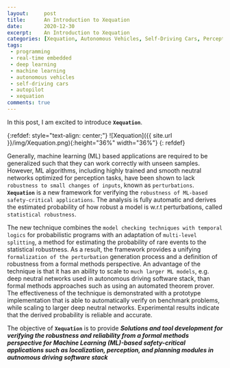 ```yaml
---
layout:     post
title:      An Introduction to Xequation
date:       2020-12-30
excerpt:    An Introduction to Xequation
categories: [Xequation, Autonomous Vehicles, Self-Driving Cars, Perception, Localization, Motion Planning, Control, Real-time Embedded Programming]
tags:
 - programming
 - real-time embedded
 - deep learning
 - machine learning
 - autonomous vehicles
 - self-driving cars
 - autopilot
 - xequation
comments: true
---
```


In this post, I am excited to introduce __`Xequation`__.

{:refdef: style="text-align: center;"}
![Xequation]({{ site.url }}/img/Xequation.png){:height="36%" width="36%"}
{: refdef}

Generally, machine learning (ML) based applications are required to be 
generalized such that they can work correctly with unseen samples. However, 
ML algorithms, including highly trained and smooth neutral networks optimized for 
perception tasks, have been shown to lack `robustness to small changes of inputs`, 
known as `perturbations`. __`Xequation`__ is a new framework for verifying 
the `robustness of ML-based safety-critical applications`. The analysis is fully 
automatic and derives the estimated probability of how robust a model is w.r.t 
perturbations, called `statistical robustness`.

The new technique combines the `model checking techniques with temporal logics` for 
probabilistic programs with an adaptation of `multi-level splitting`, a method for 
estimating the probability of rare events to the statistical robustness. 
As a result, the framework provides a unifying `formalization of the perturbation` 
generation process and a definition of robustness from a formal methods perspective. 
An advantage of the technique is that it has an ability to scale to `much larger ML models`, e.g. deep neutral networks used in autonomous driving software stack, than 
formal methods approaches such as using an automated theorem prover. 
The effectiveness of the technique is demonstrated with a prototype implementation 
that is able to automatically verify on benchmark problems, while scaling to larger 
deep neutral networks. Experimental results indicate that the derived probability 
is reliable and accurate.

The objective of __`Xequation`__ is to provide <strong><em>Solutions and tool development for verifying the robustness and reliability from a formal methods perspective for Machine Learning (ML)-based safety-critical applications such as localization, perception, and planning modules in autnomous driving software stack</em></strong>
